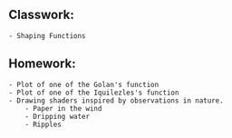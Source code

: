 ## Classwork:
	- Shaping Functions

## Homework:
	- Plot of one of the Golan's function
	- Plot of one of the Iquilezles's function
	- Drawing shaders inspired by observations in nature.
		- Paper in the wind
		- Dripping water
		- Ripples